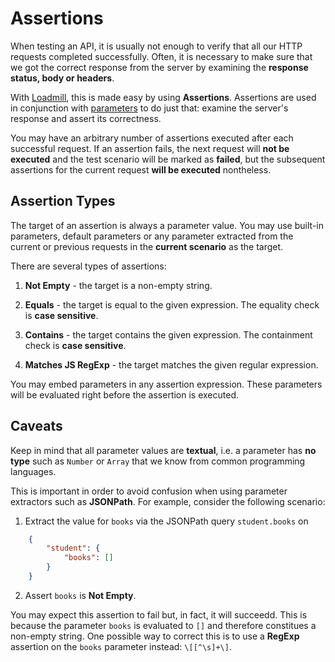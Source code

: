 # Assertions

When testing an API, it is usually not enough to verify that all our HTTP requests completed successfully. Often, it is necessary to make sure that we got the correct response from the server by examining the **response status, body or headers**.

With [Loadmill](https://www.loadmill.com), this is made easy by using **Assertions**. Assertions are used in conjunction with [parameters](parameters.html#parameter-extraction) to do just that: examine the server's response and assert its correctness.

You may have an arbitrary number of assertions executed after each successful request. If an assertion fails, the next request will **not be executed** and the test scenario will be marked as **failed**, but the subsequent assertions for the current request **will be executed** nontheless.

## Assertion Types

The target of an assertion is always a parameter value. You may use built-in parameters, default parameters or any parameter extracted from the current or previous requests in the **current scenario** as the target.

There are several types of assertions:

1. **Not Empty** - the target is a non-empty string.

2. **Equals** - the target is equal to the given expression. The equality check is **case sensitive**.

3. **Contains** - the target contains the given expression. The containment check is **case sensitive**.

4. **Matches JS RegExp** - the target matches the given regular expression.

You may embed parameters in any assertion expression. These parameters will be evaluated right before the assertion is executed.

## Caveats

Keep in mind that all parameter values are **textual**, i.e. a parameter has **no type** such as `Number` or `Array` that we know from common programming languages.

This is important in order to avoid confusion when using parameter extractors such as **JSONPath**. For example, consider the following scenario:

1. Extract the value for `books` via the JSONPath query `student.books` on 
```json
    {
        "student": {
            "books": []
        }
    }
```
2. Assert `books` is **Not Empty**.

You may expect this assertion to fail but, in fact, it will succeedd. This is because the parameter `books` is evaluated to `[]` and therefore constitues a non-empty string. One possible way to correct this is to use a **RegExp** assertion on the `books` parameter instead: `\[[^\s]+\]`.